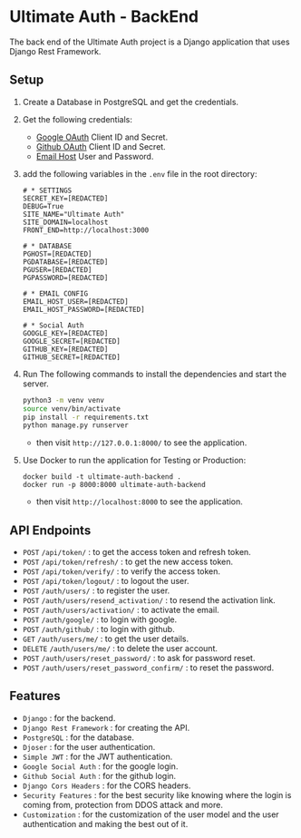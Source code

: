 # Ultimate Auth - BackEnd

The back end of the Ultimate Auth project is a Django application that uses Django Rest Framework.

## Setup

1. Create a Database in PostgreSQL and get the credentials.
2. Get the following credentials:
   - [Google OAuth](https://developers.google.com/identity/gsi/web/guides/get-google-api-clientid) Client ID and Secret.
   - [Github OAuth](https://docs.github.com/en/apps/oauth-apps/building-oauth-apps/authenticating-to-the-rest-api-with-an-oauth-app) Client ID and Secret.
   - [Email Host](https://medium.com/django-unleashed/configuring-smtp-server-in-django-a-comprehensive-guide-91810a2bca3f) User and Password.
3. add the following variables in the `.env` file in the root directory:

   ```
   # * SETTINGS
   SECRET_KEY=[REDACTED]
   DEBUG=True
   SITE_NAME="Ultimate Auth"
   SITE_DOMAIN=localhost
   FRONT_END=http://localhost:3000

   # * DATABASE
   PGHOST=[REDACTED]
   PGDATABASE=[REDACTED]
   PGUSER=[REDACTED]
   PGPASSWORD=[REDACTED]

   # * EMAIL CONFIG
   EMAIL_HOST_USER=[REDACTED]
   EMAIL_HOST_PASSWORD=[REDACTED]

   # * Social Auth
   GOOGLE_KEY=[REDACTED]
   GOOGLE_SECRET=[REDACTED]
   GITHUB_KEY=[REDACTED]
   GITHUB_SECRET=[REDACTED]
   ```

4. Run The following commands to install the dependencies and start the server.

   ```bash
   python3 -m venv venv
   source venv/bin/activate
   pip install -r requirements.txt
   python manage.py runserver
   ```

   - then visit `http://127.0.0.1:8000/` to see the application.

5. Use Docker to run the application for Testing or Production:

   ```
   docker build -t ultimate-auth-backend .
   docker run -p 8000:8000 ultimate-auth-backend
   ```

   - then visit `http://localhost:8000` to see the application.

## API Endpoints

- `POST` `/api/token/` : to get the access token and refresh token.
- `POST` `/api/token/refresh/` : to get the new access token.
- `POST` `/api/token/verify/` : to verify the access token.
- `POST` `/api/token/logout/` : to logout the user.
- `POST` `/auth/users/` : to register the user.
- `POST` `/auth/users/resend_activation/` : to resend the activation link.
- `POST` `/auth/users/activation/` : to activate the email.
- `POST` `/auth/google/` : to login with google.
- `POST` `/auth/github/` : to login with github.
- `GET` `/auth/users/me/` : to get the user details.
- `DELETE` `/auth/users/me/` : to delete the user account.
- `POST` `/auth/users/reset_password/` : to ask for password reset.
- `POST` `/auth/users/reset_password_confirm/` : to reset the password.

## Features

- `Django` : for the backend.
- `Django Rest Framework` : for creating the API.
- `PostgreSQL` : for the database.
- `Djoser` : for the user authentication.
- `Simple JWT` : for the JWT authentication.
- `Google Social Auth` : for the google login.
- `Github Social Auth` : for the github login.
- `Django Cors Headers` : for the CORS headers.
- `Security Features` : for the best security like knowing where the login is coming from, protection from DDOS attack and more.
- `Customization` : for the customization of the user model and the user authentication and making the best out of it.
